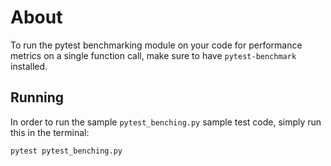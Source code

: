 # About

To run the pytest benchmarking module on your code for performance metrics on a single function call, make sure to have `pytest-benchmark` installed.

## Running

In order to run the sample `pytest_benching.py` sample test code, simply run this in the terminal:

    pytest pytest_benching.py